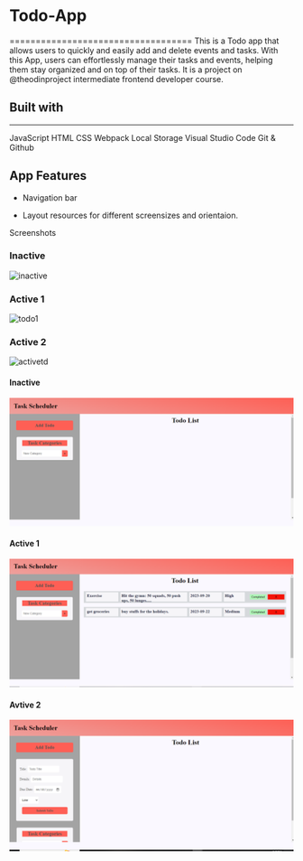 # Todo-App
===================================
This is a Todo app that allows users to quickly and easily add and delete events and tasks. With this App, users can effortlessly manage their tasks and events, helping them stay organized and on top of their tasks.
It is a project on @theodinproject intermediate frontend developer course.

## Built with
--------------

JavaScript
HTML
CSS
Webpack
Local Storage
Visual Studio Code
Git & Github

App Features
-------------
- Navigation bar

- Layout resources for different screensizes and orientaion.

Screenshots
### Inactive
![inactive](https://github.com/Mogle7Arkad/Todo-App/assets/122323072/33f3f016-03c8-4060-8998-d741fcfb1099)

### Active 1
![todo1](https://github.com/Mogle7Arkad/Todo-App/assets/122323072/86c2628d-73af-4749-bc52-9430e2b06241)

### Active 2
![activetd](https://github.com/Mogle7Arkad/Todo-App/assets/122323072/9029b73b-3188-4fd2-9ce9-8f0ff736fa31)

#### Inactive
![Alt Text](dist/img/inactive.png)

#### Active 1
![Alt Text](dist/img/activetd.png)

#### Avtive 2
![Alt Text](dist/img/todo1.png)


